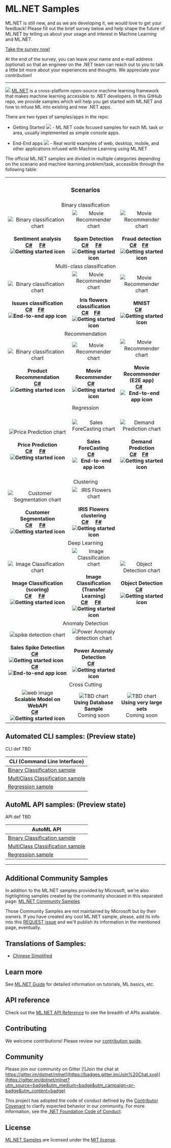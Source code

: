 # ML.NET Samples
ML.NET is still new, and as we are developing it, we would love to get your feedback! Please fill out the brief survey below and help shape the future of ML.NET by telling us about your usage and interest in Machine Learning and ML.NET.

<a href="https://www.research.net/r/mlnet-survey">Take the survey now!</a>

At the end of the survey, you can leave your name and e-mail address (optional) so that an engineer on the .NET team can reach out to you to talk a little bit more about your experiences and thoughts. We appreciate your contribution!

-------------------------------------------------------
[![](https://dotnet.visualstudio.com/_apis/public/build/definitions/9ee6d478-d288-47f7-aacc-f6e6d082ae6d/22/badge)](https://dotnet.visualstudio.com/public/_build/index?definitionId=22 )
[ML.NET](https://www.microsoft.com/net/learn/apps/machine-learning-and-ai/ml-dotnet) is a cross-platform open-source machine learning framework that makes machine learning accessible to .NET developers. In this GitHub repo, we provide samples which will help you get started with ML.NET and how to infuse ML into existing and new .NET apps. 

There are two types of samples/apps in the repo:

* Getting Started  ![](https://github.com/dotnet/machinelearning-samples/blob/master/images/app-type-getting-started.png) - ML.NET code focused samples for each ML task or area, usually implemented as simple console apps.

* End-End apps  ![](https://github.com/dotnet/machinelearning-samples/blob/master/images/app-type-e2e.png) - Real world examples of web, desktop, mobile, and other applications infused with Machine Learning using ML.NET

The official ML.NET samples are divided in multiple categories depending on the scenario and machine learning problem/task, accessible through the following table:

<table align="middle" width=100%>
  <tr>
    <td align="middle" colspan="3"><H3>Scenarios</H3></td>
  </tr>
  <tr>
    <td align="middle" colspan="3">Binary classification</td>
  </tr>
  <tr>
    <td align="middle"><img src="images/sentiment-analysis.png" alt="Binary classification chart"><br><br><b>Sentiment analysis <br><a href="samples/csharp/getting-started/BinaryClassification_SentimentAnalysis">C#</a> &nbsp; &nbsp; <a href="samples/fsharp/getting-started/BinaryClassification_SentimentAnalysis">F#</a>&nbsp;&nbsp;&nbsp;<img src="images/app-type-getting-started.png" alt="Getting started icon"></b></td>
    <td align="middle"><img src="images/spam-detection.png" alt="Movie Recommender chart"><br><br><b>Spam Detection<br><a href="samples/csharp/getting-started/BinaryClassification_SpamDetection">C#</a> &nbsp; &nbsp; <a href="samples/fsharp/getting-started/BinaryClassification_SpamDetection">F#</a>&nbsp;&nbsp;&nbsp;<img src="images/app-type-getting-started.png" alt="Getting started icon"></b></td>
    <td align="middle"><img src="images/fraud-detection.png" alt="Movie Recommender chart"><br><br><b>Fraud detection<br><a href="samples/csharp/getting-started/BinaryClassification_CreditCardFraudDetection">C#</a> &nbsp;&nbsp;&nbsp;<a href="samples/fsharp/getting-started/BinaryClassification_CreditCardFraudDetection">F#</a> &nbsp;&nbsp;&nbsp;<img src="images/app-type-getting-started.png" alt="Getting started icon"></b></td>
  </tr> 
  <tr>
    <td align="middle" colspan="3">Multi-class classification</td>
  </tr>
  <tr>
    <td align="middle"><img src="images/issue-labeler.png" alt="Binary classification chart"><br><br><b>Issues classification  <br> <a href="samples/csharp/end-to-end-apps/MulticlassClassification-GitHubLabeler">C#</a> &nbsp;&nbsp;&nbsp;<a href="samples/fsharp/end-to-end-apps/MulticlassClassification-GitHubLabeler">F#</a> &nbsp;&nbsp;&nbsp;<img src="images/app-type-e2e.png" alt="End-to-end app icon"></b></td>
    <td align="middle"><img src="images/flower-classification.png" alt="Movie Recommender chart"><br><br><b>Iris flowers classification <br><a href="samples/csharp/getting-started/MulticlassClassification_Iris">C#</a> &nbsp; &nbsp;<a href="samples/fsharp/getting-started/MulticlassClassification_Iris">F#</a> &nbsp;&nbsp;&nbsp;<img src="images/app-type-getting-started.png" alt="Getting started icon"></b></td>
    <td align="middle"><img src="images/handwriting-classification.png" alt="Movie Recommender chart"><br><br><b>MNIST<br><a href="samples/csharp/getting-started/MulticlassClassification_mnist">C#</a> &nbsp; &nbsp;&nbsp;<img src="images/app-type-getting-started.png" alt="Getting started icon"></b></td>
  </tr>
  <tr>
    <td align="middle" colspan="3">Recommendation</td>
  </tr>
  <tr>
    <td align="middle"><img src="images/product-recommendation.png" alt="Binary classification chart"><br><br><b>Product Recommendation<br><a href="samples/csharp/getting-started/MatrixFactorization_ProductRecommendation">C#</a><img src="images/app-type-getting-started.png" alt="Getting started icon"></h4></td>
    <td align="middle"><img src="images/movie-recommendation.png" alt="Movie Recommender chart" ><br><br><b>Movie Recommender<b><br><a href="samples/csharp/getting-started/MatrixFactorization_MovieRecommendation">C#</a> &nbsp;&nbsp;&nbsp;<img src="images/app-type-getting-started.png" alt="Getting started icon"></b></td>
    <td align="middle"><img src="images/movie-recommendation.png" alt="Movie Recommender chart"><br><br><b>Movie Recommender (E2E app)<br><a href="samples/csharp/end-to-end-apps/Recommendation-MovieRecommender">C#</a> &nbsp;&nbsp;&nbsp;<img src="images/app-type-e2e.png" alt="End-to-end app icon"></b></td>
  </tr>
  <tr>
    <td align="middle" colspan="3">Regression</td>
  </tr>
  <tr>
    <td align="middle"><img src="images/price-prediction.png" alt="Price Prediction chart"><br><br><b>Price Prediction<br><a href="samples/csharp/getting-started/Regression_TaxiFarePrediction">C#</a> &nbsp; &nbsp; <a href="samples/fsharp/getting-started/Regression_TaxiFarePrediction">F#</a>&nbsp;&nbsp;&nbsp;<img src="images/app-type-getting-started.png" alt="Getting started icon"></b></td>
    <td align="middle"><br><img src="images/sales-forcasting.png" alt="Sales ForeCasting chart"><br><br><b>Sales ForeCasting<br><a href="samples/csharp/end-to-end-apps/Regression-SalesForecast">C#</a>  &nbsp;&nbsp;&nbsp;<img src="images/app-type-e2e.png" alt="End-to-end app icon"><br><br></b></td>
    <td align="middle"><img src="images/demand-prediction.png" alt="Demand Prediction chart"><br><br><b>Demand Prediction<br><a href="samples/csharp/getting-started/Regression_BikeSharingDemand">C#</a> &nbsp;&nbsp;&nbsp;<a href="samples/fsharp/getting-started/Regression_BikeSharingDemand">F#</a> &nbsp;&nbsp;&nbsp;<img src="images/app-type-getting-started.png" alt="Getting started icon"></b></td>
  </tr>
  <tr>
    <td align="middle" colspan="3">Clustering</td>
  </tr>
  <tr>
    <td align="middle"><img src="images/customer-segmentation.png" alt="Customer Segmentation chart"><br><br><b>Customer Segmentation<br><a href="samples/csharp/getting-started/Clustering_CustomerSegmentation">C#</a> &nbsp; &nbsp; <a href="samples/fsharp/getting-started/Clustering_CustomerSegmentation">F#</a>&nbsp;&nbsp;&nbsp;<img src="images/app-type-getting-started.png" alt="Getting started icon"></b></td>
    <td align="middle"><img src="images/clustering.png" alt="IRIS Flowers chart"><br><br><b>IRIS Flowers clustering<br><a href="samples/csharp/getting-started/Clustering_Iris">C#</a> &nbsp; &nbsp; <a href="samples/fsharp/getting-started/Clustering_Iris">F#</a>&nbsp;&nbsp;&nbsp;<img src="images/app-type-getting-started.png" alt="Getting started icon"></b></td>
    <td></td>
  </tr>
  <tr>
    <td align="middle" colspan="3">Deep Learning</td>
  </tr>
  <tr>
    <td align="middle"><img src="images/image-classification.png" alt="Image Classification chart"><br><br><b>Image Classification<br>    (scoring)<br><a href="samples/csharp/getting-started/DeepLearning_ImageClassification_TensorFlow">C#</a> &nbsp; &nbsp; <a href="samples/fsharp/getting-started/DeepLearning_ImageClassification_TensorFlow">F#</a> &nbsp;&nbsp;&nbsp;<img src="images/app-type-getting-started.png" alt="Getting started icon"><b></td>
    <td align="middle"><img src="images/image-classification.png" alt="Image Classification chart"><br><br><b>Image Classification<br>    (Transfer Learning)<br><a href="samples/csharp/getting-started/DeepLearning_TensorFlowEstimator">C#</a> &nbsp; &nbsp; <a href="samples/fsharp/getting-started/DeepLearning_TensorFlowEstimator">F#</a> &nbsp;&nbsp;&nbsp;<img src="images/app-type-getting-started.png" alt="Getting started icon"><b></td>
    <td align="middle"><img src="images/object-detection.png" alt="Object Detection chart"><br><br><b>Object Detection<br><a href="samples/csharp/getting-started\DeepLearning_ObjectDetection_Onnx">C#</a> &nbsp; &nbsp;<img src="images/app-type-getting-started.png" alt="Getting started icon"><b></td>
  </tr> 
  <tr>
    <td align="middle" colspan="3">Anomaly Detection</td>
  </tr>
  <tr>
    <td align="middle"><img src="images/spike-detection.png" alt="spike detection chart"><br><br><b>Sales Spike Detection<br><a href="samples/csharp/getting-started/SpikeDetection_ShampooSales">C#</a> &nbsp; &nbsp; <img src="images/app-type-getting-started.png" alt="Getting started icon"> &nbsp;
      <a href="samples/csharp/end-to-end-apps/SpikeDetection-ShampooSales-WinForms">C#</a> &nbsp;&nbsp;&nbsp;<img src="images/app-type-e2e.png" alt="End-to-end app icon"><b></td>
    <td align="middle"><img src="images/anomaly-detection.png" alt="Power Anomaly detection chart"><br><br><b>Power Anomaly Detection<br><a href="samples/csharp/getting-started/TimeSeries_PowerAnomalyDetection">C#</a> &nbsp; &nbsp; <img src="images/app-type-getting-started.png" alt="Getting started icon"><b></td>
     <td></td>
  </tr> 
  <tr>
    <td align="middle" colspan="3">Cross Cutting</td>
  </tr>
  <tr>
  <td align="middle"><img src="images/web.png" alt="web image" ><br><b>Scalable Model on WebAPI<br><a href="samples/csharp/end-to-end-apps/ScalableMLModelOnWebAPI">C#</a> &nbsp; &nbsp; <img src="images/app-type-e2e.png" alt="Getting started icon"><b></td>
  
  <td align="middle"><img src="images/generic-icon.PNG" alt="TBD chart"><br><b>Using Database Sample</b><br>Coming soon</td>
  <td align="middle"><img src="images/generic-icon.PNG" alt="TBD chart"><br><b>Using very large sets</b><br>Coming soon</td>
  </tr>
</table>


## Automated CLI samples: (Preview state)

CLI def TBD

| CLI (Command Line Interface)                   |
|----------------------------------|
| [Binary Classification sample](https://github.com/dotnet/machinelearning-samples/tree/features/buildrel/samples/CLI/BinaryClassification_CLI)   |
| [MultiClass Classification sample](https://github.com/dotnet/machinelearning-samples/tree/features/buildrel/samples/CLI/BinaryClassification_CLI) |
| [Regression sample](https://github.com/dotnet/machinelearning-samples/tree/features/buildrel/samples/CLI/BinaryClassification_CLI)                |


## AutoML API samples: (Preview state)

API def TBD

| AutoML API                    |
|----------------------------------|
| [Binary Classification sample](https://github.com/dotnet/machinelearning-samples/tree/features/buildrel/samples/CLI/BinaryClassification_CLI)   |
| [MultiClass Classification sample](https://github.com/dotnet/machinelearning-samples/tree/features/buildrel/samples/CLI/BinaryClassification_CLI) |
| [Regression sample](https://github.com/dotnet/machinelearning-samples/tree/features/buildrel/samples/CLI/BinaryClassification_CLI)                |


-------------------------------------------------------

## Additional Community Samples

In addition to the ML.NET samples provided by Microsoft, we're also highlighting samples created by the community shocased in this separated page:
[ML.NET Community Samples](https://github.com/dotnet/machinelearning-samples/blob/master/docs/COMMUNITY-SAMPLES.md)

Those Community Samples are not maintained by Microsoft but by their owners.
If you have created any cool ML.NET sample, please, add its info into this [REQUEST issue](https://github.com/dotnet/machinelearning-samples/issues/86) and we'll publish its information in the mentioned page, eventually.

## Translations of Samples:
- [Chinese Simplified](https://github.com/feiyun0112/machinelearning-samples.zh-cn)

## Learn more

See [ML.NET Guide](https://docs.microsoft.com/en-us/dotnet/machine-learning/) for detailed information on tutorials, ML basics, etc.

## API reference

Check out the [ML.NET API Reference](https://docs.microsoft.com/dotnet/api/?view=ml-dotnet) to see the breadth of APIs available.

## Contributing

We welcome contributions! Please review our [contribution guide](CONTRIBUTING.md).

## Community

Please join our community on Gitter [![Join the chat at https://gitter.im/dotnet/mlnet](https://badges.gitter.im/Join%20Chat.svg)](https://gitter.im/dotnet/mlnet?utm_source=badge&utm_medium=badge&utm_campaign=pr-badge&utm_content=badge)

This project has adopted the code of conduct defined by the [Contributor Covenant](http://contributor-covenant.org/) to clarify expected behavior in our community.
For more information, see the [.NET Foundation Code of Conduct](https://dotnetfoundation.org/code-of-conduct).

## License

[ML.NET Samples](https://github.com/dotnet/machinelearning-samples) are licensed under the [MIT license](LICENSE).
